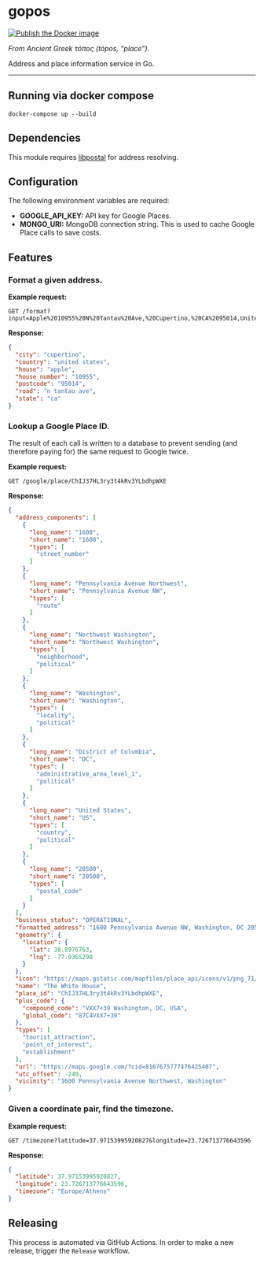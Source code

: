 # gopos

[![Publish the Docker image](https://github.com/thepieterdc/gopos/actions/workflows/publish.yml/badge.svg)](https://github.com/thepieterdc/gopos/actions/workflows/publish.yml)

_From Ancient Greek τόπος (tópos, “place”)._

Address and place information service in Go.

---

## Running via docker compose
```shell
docker-compose up --build
```

## Dependencies
This module requires [libpostal](https://github.com/openvenues/libpostal) for address resolving.

## Configuration

The following environment variables are required:

- **GOOGLE_API_KEY:** API key for Google Places.
- **MONGO_URI:** MongoDB connection string. This is used to cache Google Place calls to save costs.

## Features

### Format a given address.

**Example request:**

```http request
GET /format?input=Apple%2010955%20N%20Tantau%20Ave,%20Cupertino,%20CA%2095014,United%20States
```

**Response:**

```json
{
  "city": "cupertino",
  "country": "united states",
  "house": "apple",
  "house_number": "10955",
  "postcode": "95014",
  "road": "n tantau ave",
  "state": "ca"
}
```

### Lookup a Google Place ID.

The result of each call is written to a database to prevent sending (and therefore paying for) the same request to
Google twice.

**Example request:**

```http request
GET /google/place/ChIJ37HL3ry3t4kRv3YLbdhpWXE
```

**Response:**

```json
{
  "address_components": [
    {
      "long_name": "1600",
      "short_name": "1600",
      "types": [
        "street_number"
      ]
    },
    {
      "long_name": "Pennsylvania Avenue Northwest",
      "short_name": "Pennsylvania Avenue NW",
      "types": [
        "route"
      ]
    },
    {
      "long_name": "Northwest Washington",
      "short_name": "Northwest Washington",
      "types": [
        "neighborhood",
        "political"
      ]
    },
    {
      "long_name": "Washington",
      "short_name": "Washington",
      "types": [
        "locality",
        "political"
      ]
    },
    {
      "long_name": "District of Columbia",
      "short_name": "DC",
      "types": [
        "administrative_area_level_1",
        "political"
      ]
    },
    {
      "long_name": "United States",
      "short_name": "US",
      "types": [
        "country",
        "political"
      ]
    },
    {
      "long_name": "20500",
      "short_name": "20500",
      "types": [
        "postal_code"
      ]
    }
  ],
  "business_status": "OPERATIONAL",
  "formatted_address": "1600 Pennsylvania Avenue NW, Washington, DC 20500, USA",
  "geometry": {
    "location": {
      "lat": 38.8976763,
      "lng": -77.0365298
    }
  },
  "icon": "https://maps.gstatic.com/mapfiles/place_api/icons/v1/png_71/civic_building-71.png",
  "name": "The White House",
  "place_id": "ChIJ37HL3ry3t4kRv3YLbdhpWXE",
  "plus_code": {
    "compound_code": "VXX7+39 Washington, DC, USA",
    "global_code": "87C4VXX7+39"
  },
  "types": [
    "tourist_attraction",
    "point_of_interest",
    "establishment"
  ],
  "url": "https://maps.google.com/?cid=8167675777476425407",
  "utc_offset": -240,
  "vicinity": "1600 Pennsylvania Avenue Northwest, Washington"
}
```

### Given a coordinate pair, find the timezone.

**Example request:**

```http request
GET /timezone?latitude=37.97153995920827&longitude=23.726713776643596
```

**Response:**

```json
{
  "latitude": 37.97153995920827,
  "longitude": 23.726713776643596,
  "timezone": "Europe/Athens"
}
```

## Releasing
This process is automated via GitHub Actions. In order to make a new release, trigger the `Release` workflow.